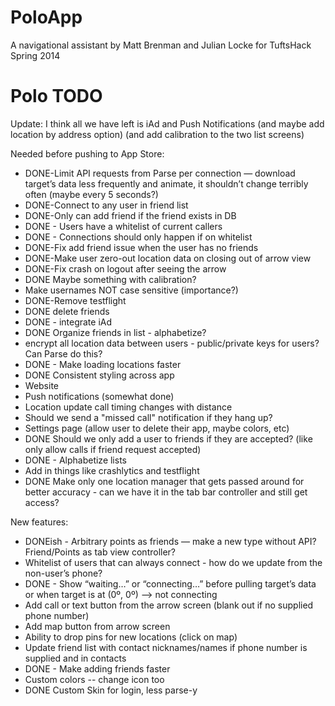 PoloApp
=======

A navigational assistant by Matt Brenman and Julian Locke for TuftsHack Spring 2014

Polo TODO
=========
Update:
I think all we have left is iAd and Push Notifications 
(and maybe add location by address option)
(and add calibration to the two list screens)

Needed before pushing to App Store:
* DONE-Limit API requests from Parse per connection — download target’s data less frequently and animate, it shouldn’t change terribly often (maybe every 5 seconds?)
* DONE-Connect to any user in friend list
* DONE-Only can add friend if the friend exists in DB
* DONE - Users have a whitelist of current callers
* DONE - Connections should only happen if on whitelist
* DONE-Fix add friend issue when the user has no friends
* DONE-Make user zero-out location data on closing out of arrow view
* DONE-Fix crash on logout after seeing the arrow
* DONE Maybe something with calibration?
* Make usernames NOT case sensitive (importance?)
* DONE-Remove testflight
* DONE delete friends
* DONE - integrate iAd
* DONE Organize friends in list - alphabetize?
* encrypt all location data between users - public/private keys for users? Can Parse do this?
* DONE - Make loading locations faster
* DONE Consistent styling across app
* Website
* Push notifications (somewhat done)
* Location update call timing changes with distance
* Should we send a "missed call" notification if they hang up?
* Settings page (allow user to delete their app, maybe colors, etc)
* DONE Should we only add a user to friends if they are accepted? (like only allow calls if friend request accepted)
* DONE - Alphabetize lists
* Add in things like crashlytics and testflight
* DONE Make only one location manager that gets passed around for better accuracy - can we have it in the tab bar controller and still get access?

New features:

* DONEish - Arbitrary points as friends — make a new type without API? Friend/Points as tab view controller?
* Whitelist of users that can always connect - how do we update from the non-user’s phone?
* DONE - Show “waiting…” or “connecting…” before pulling target’s data or when target is at (0º, 0º) —> not connecting
* Add call or text button from the arrow screen (blank out if no supplied phone number)
* Add map button from arrow screen
* Ability to drop pins for new locations (click on map)
* Update friend list with contact nicknames/names if phone number is supplied and in contacts
* DONE - Make adding friends faster
* Custom colors -- change icon too
* DONE Custom Skin for login, less parse-y

